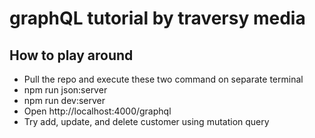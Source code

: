# graphQL tutorial by traversy media

## How to play around
- Pull the repo and execute these two command on separate terminal
- npm run json:server
- npm run dev:server
- Open http://localhost:4000/graphql
- Try add, update, and delete customer using mutation query
